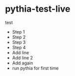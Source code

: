 # pythia-test-live
test
- Step 1
- Step 2
- Step 3
- Step 4
- Add line
- Add line 2
- Add again
- run pythia for first time
